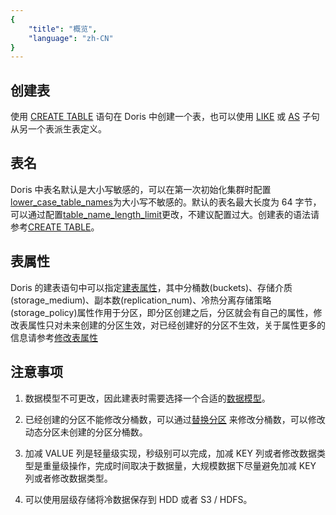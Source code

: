 ```yaml
---
{
    "title": "概览",
    "language": "zh-CN"
}
---
```


<!-- 
Licensed to the Apache Software Foundation (ASF) under one
or more contributor license agreements.  See the NOTICE file
distributed with this work for additional information
regarding copyright ownership.  The ASF licenses this file
to you under the Apache License, Version 2.0 (the
"License"); you may not use this file except in compliance
with the License.  You may obtain a copy of the License at

  http://www.apache.org/licenses/LICENSE-2.0

Unless required by applicable law or agreed to in writing,
software distributed under the License is distributed on an
"AS IS" BASIS, WITHOUT WARRANTIES OR CONDITIONS OF ANY
KIND, either express or implied.  See the License for the
specific language governing permissions and limitations
under the License.
-->

## 创建表

使用 [CREATE TABLE](../sql-manual/sql-statements/Data-Definition-Statements/Create/CREATE-TABLE.md) 语句在 Doris 中创建一个表，也可以使用 [LIKE](../sql-manual/sql-statements/Data-Definition-Statements/Create/CREATE-TABLE-LIKE.md) 或 [AS](../sql-manual/sql-statements/Data-Definition-Statements/Create/CREATE-TABLE-AS-SELECT.md) 子句从另一个表派生表定义。

## 表名

Doris 中表名默认是大小写敏感的，可以在第一次初始化集群时配置[lower_case_table_names](../admin-manual/config/fe-config.md)为大小写不敏感的。默认的表名最大长度为 64 字节，可以通过配置[table_name_length_limit](../admin-manual/config/fe-config.md)更改，不建议配置过大。创建表的语法请参考[CREATE TABLE](../sql-manual/sql-statements/Data-Definition-Statements/Create/CREATE-TABLE.md)。

## 表属性

Doris 的建表语句中可以指定[建表属性](../sql-manual/sql-statements/Data-Definition-Statements/Create/CREATE-TABLE.md#properties)，其中分桶数(buckets)、存储介质(storage_medium)、副本数(replication_num)、冷热分离存储策略(storage_policy)属性作用于分区，即分区创建之后，分区就会有自己的属性，修改表属性只对未来创建的分区生效，对已经创建好的分区不生效，关于属性更多的信息请参考[修改表属性](../sql-manual/sql-statements/Data-Definition-Statements/Alter/ALTER-TABLE-PROPERTY.md)


## 注意事项

1. 数据模型不可更改，因此建表时需要选择一个合适的[数据模型](../table-design/data-model/overview.md)。

2. 已经创建的分区不能修改分桶数，可以通过[替换分区](../data-operate/delete/table-temp-partition.md) 来修改分桶数，可以修改动态分区未创建的分区分桶数。

3. 加减 VALUE 列是轻量级实现，秒级别可以完成，加减 KEY 列或者修改数据类型是重量级操作，完成时间取决于数据量，大规模数据下尽量避免加减 KEY 列或者修改数据类型。

4. 可以使用层级存储将冷数据保存到 HDD 或者 S3 / HDFS。